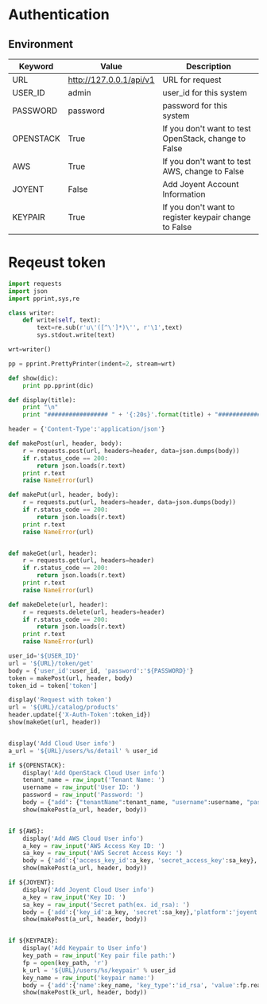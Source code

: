 # Authentication

## Environment

Keyword | Value | Description
----    | ----  | ----
URL     | http://127.0.0.1/api/v1 | URL for request
USER_ID     | admin | user_id for this system
PASSWORD     | password | password for this system
OPENSTACK | True | If you don't want to test OpenStack, change to False
AWS | True | If you don't want to test AWS, change to False
JOYENT | False | Add Joyent Account Information 
KEYPAIR | True | If you don't want to register keypair change to False

# Reqeust token

~~~python
import requests
import json
import pprint,sys,re

class writer:
    def write(self, text):
        text=re.sub(r'u\'([^\']*)\'', r'\1',text)
        sys.stdout.write(text)

wrt=writer()

pp = pprint.PrettyPrinter(indent=2, stream=wrt)

def show(dic):
    print pp.pprint(dic)

def display(title):
    print "\n"
    print "################# " + '{:20s}'.format(title) + "##############"

header = {'Content-Type':'application/json'}

def makePost(url, header, body):
    r = requests.post(url, headers=header, data=json.dumps(body))
    if r.status_code == 200:
        return json.loads(r.text)
    print r.text
    raise NameError(url)

def makePut(url, header, body):
    r = requests.put(url, headers=header, data=json.dumps(body))
    if r.status_code == 200:
        return json.loads(r.text)
    print r.text
    raise NameError(url)


def makeGet(url, header):
    r = requests.get(url, headers=header)
    if r.status_code == 200:
        return json.loads(r.text)
    print r.text
    raise NameError(url)

def makeDelete(url, header):
    r = requests.delete(url, headers=header)
    if r.status_code == 200:
        return json.loads(r.text)
    print r.text
    raise NameError(url)

user_id='${USER_ID}'
url = '${URL}/token/get'
body = {'user_id':user_id, 'password':'${PASSWORD}'}
token = makePost(url, header, body)
token_id = token['token']

display('Request with token')
url = '${URL}/catalog/products'
header.update({'X-Auth-Token':token_id})
show(makeGet(url, header))


display('Add Cloud User info')
a_url = '${URL}/users/%s/detail' % user_id

if ${OPENSTACK}:
    display('Add OpenStack Cloud User info')
    tenant_name = raw_input('Tenant Name: ')
    username = raw_input('User ID: ')
    password = raw_input('Password: ')
    body = {"add": {"tenantName":tenant_name, "username":username, "password":password},"platform":"openstack"}
    show(makePost(a_url, header, body))


if ${AWS}:
    display('Add AWS Cloud User info')
    a_key = raw_input('AWS Access Key ID: ')
    sa_key = raw_input('AWS Secret Access Key: ')
    body = {'add':{'access_key_id':a_key, 'secret_access_key':sa_key},'platform':'aws'}
    show(makePost(a_url, header, body))

if ${JOYENT}:
    display('Add Joyent Cloud User info')
    a_key = raw_input('Key ID: ')
    sa_key = raw_input('Secret path(ex. id_rsa): ')
    body = {'add':{'key_id':a_key, 'secret':sa_key},'platform':'joyent'}
    show(makePost(a_url, header, body))


if ${KEYPAIR}:
    display('Add Keypair to User info')
    key_path = raw_input('Key pair file path:')
    fp = open(key_path, 'r')
    k_url = '${URL}/users/%s/keypair' % user_id
    key_name = raw_input('keypair name:')
    body = {'add':{'name':key_name, 'key_type':'id_rsa', 'value':fp.read()}}
    show(makePost(k_url, header, body))
~~~

